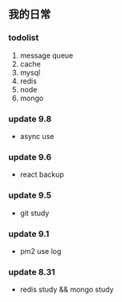 ## 我的日常

### todolist
1. message queue
2. cache
3. mysql
4. redis
5. node
6. mongo


 
### update 9.8
* async use


### update 9.6
* react backup


### update 9.5
* git study


### update 9.1
* pm2 use log


### update 8.31
* redis study && mongo study

